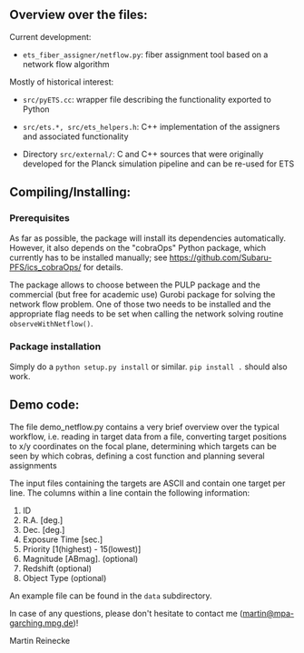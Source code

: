 ## Overview over the files:

Current development:

- `ets_fiber_assigner/netflow.py`:
  fiber assignment tool based on a network flow algorithm


Mostly of historical interest:

- `src/pyETS.cc`:
  wrapper file describing the functionality exported to Python

- `src/ets.*, src/ets_helpers.h`:
  C++ implementation of the assigners and associated functionality

- Directory `src/external/`:
  C and C++ sources that were originally developed for the Planck simulation
  pipeline and can be re-used for ETS

## Compiling/Installing:

### Prerequisites

As far as possible, the package will install its dependencies automatically.
However, it also depends on the "cobraOps" Python package, which currently
has to be installed manually; see https://github.com/Subaru-PFS/ics_cobraOps/
for details.

The package allows to choose between the PULP package and the commercial
(but free for academic use) Gurobi package for solving the network flow
problem. One of those two needs to be installed and the appropriate flag needs
to be set when calling the network solving routine `observeWithNetflow()`.

### Package installation

Simply do a `python setup.py install` or similar. `pip install .` should also
work.


## Demo code:

The file demo_netflow.py contains a very brief overview over the typical
workflow, i.e. reading in target data from a file, converting target positions
to x/y coordinates on the focal plane, determining which targets can be seen by
which cobras, defining a cost function and planning several assignments

The input files containing the targets are ASCII and contain one target per
line. The columns within a line contain the following information:

 1. ID
 2. R.A. [deg.]
 3. Dec. [deg.]
 4. Exposure Time [sec.]
 5. Priority [1(highest) - 15(lowest)]
 6. Magnitude [ABmag]. (optional)
 7. Redshift (optional)
 8. Object Type (optional)

An example file can be found in the `data` subdirectory.

In case of any questions, please don't hesitate to contact me
(martin@mpa-garching.mpg.de)!

Martin Reinecke
